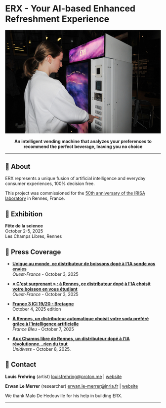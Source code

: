 
# ERX - Your AI-based Enhanced Refreshment Experience

<p align="center">
  <img src="https://raw.githubusercontent.com/erx-ai/erx-ai.github.com/main/side.jpg" alt="ERX Vending Machine" width="900"/>
</p>

<p align="center">
  <strong>An intelligent vending machine that analyzes your preferences to recommend the perfect beverage, leaving you no choice</strong>
</p>

---

## 🎯 About

ERX represents a unique fusion of artificial intelligence and everyday consumer experiences, 100% decision free.

This project was commissioned for the [50th anniversary of the IRISA laboratory](https://www.irisa.fr/en/50-years-of-irisa) in Rennes, France. 

## 📅 Exhibition

**Fête de la science**  
October 2-5, 2025  
Les Champs Libres, Rennes

## 📰 Press Coverage

- **[Unique au monde, ce distributeur de boissons dopé à l'IA sonde vos envies](https://www.ouest-france.fr/bretagne/video-unique-au-monde-ce-distributeur-de-boissons-dopes-a-l-ia-sonde-vos-envies-3dcc649c-9821-4f3a-9ee2-c93a9418374c)**  
  *Ouest-France* - October 3, 2025

- **[« C'est surprenant » : à Rennes, ce distributeur dopé à l'IA choisit votre boisson en vous étudiant](https://www.ouest-france.fr/bretagne/rennes-35000/cest-surprenant-a-rennes-ce-distributeur-dope-a-lia-choisit-votre-boisson-en-vous-etudiant-173466e6-a066-11f0-a698-dbf3ac8f3cb6)**  
  *Ouest-France* - October 3, 2025

- **[France 3 ICI 19/20 - Bretagne](https://www.youtube.com/watch?v=DZRJDamPa8g)**  
  October 4, 2025 edition

- **[À Rennes, un distributeur automatique choisit votre soda préféré grâce à l'intelligence artificielle](https://www.francebleu.fr/infos/insolite/a-rennes-un-distributeur-automatique-choisit-votre-soda-prefere-grace-a-l-intelligence-artificielle-2615999)**  
  *France Bleu* - October 7, 2025

- **[Aux Champs libre de Rennes, un distributeur dopé à l’IA révolutionne…rien du tout](https://unidivers.fr/distributeur-ia-boisson-personalise/)**  
  *Unidivers* - October 8, 2025.

## 📧 Contact

**Louis Frehring** (artist) louisfrehring@proton.me | [website](https://louisfrehring.net/)

**Erwan Le Merrer** (researcher) erwan.le-merrer@inria.fr | [website](https://erwanlemerrer.github.io/)

We thank Malo De Hedouville for his help in building ERX.

---
